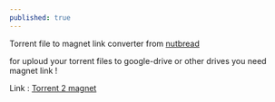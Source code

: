 ```yaml
---
published: true
---
```

Torrent file to magnet link converter from [nutbread](https://nutbread.github.io "nutbread")

for uploud your torrent files to google-drive or other drives you need magnet link !






Link :
[Torrent 2 magnet](https://sir-pouya.tk/t2m "Torrent 2 magnet")
